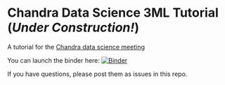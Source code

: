 # Chandra Data Science 3ML Tutorial (*Under Construction!*)
A tutorial for the [Chandra data science meeting](https://cxc.harvard.edu/cdo/cds2021/)

You can launch the binder here:
[![Binder](https://mybinder.org/badge_logo.svg)](https://mybinder.org/v2/gh/threeML/binder_env/master?urlpath=git-pull?repo=https://github.com/threeML/cds_tutorial)


If you have questions, please post them as issues in this repo.


